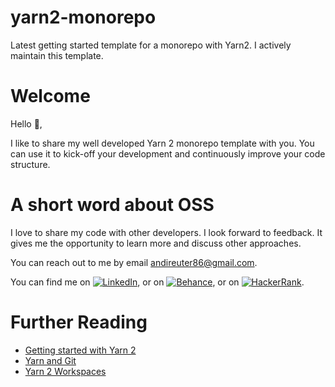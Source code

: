 # yarn2-monorepo

Latest getting started template for a monorepo with Yarn2. I actively maintain this template.

# Welcome

Hello 👋,

I like to share my well developed Yarn 2 monorepo template with you. You can use it to kick-off your development and continuously improve your code structure.

# A short word about OSS

I love to share my code with other developers. I look forward to feedback. It gives me the opportunity to learn more and discuss other approaches.

You can reach out to me by email [andireuter86@gmail.com](mailto:andireuter86@gmail.com?subject=Hello%20👋).

You can find me on [![LinkedIn][1.2]][1], or on [![Behance][2.2]][2], or on [![HackerRank][3.2]][3].

[1.2]: https://raw.githubusercontent.com/andreasreuter/andreasreuter/main/img/linkedin.png "LinkedIn icon"
[2.2]: https://raw.githubusercontent.com/andreasreuter/andreasreuter/main/img/behance.png "Behance icon"
[3.2]: https://raw.githubusercontent.com/andreasreuter/andreasreuter/main/img/hackerrank.png "HackerRank icon"
[1]: https://www.linkedin.com/in/andreasreuter
[2]: https://www.behance.net/andireuter
[3]: https://www.hackerrank.com/andreasreuter

# Further Reading

- [Getting started with Yarn 2](https://yarnpkg.com/getting-started/recipes)
- [Yarn and Git](https://yarnpkg.com/getting-started/qa#which-files-should-be-gitignored)
- [Yarn 2 Workspaces](https://yarnpkg.com/features/workspaces)
